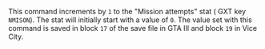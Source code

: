 This command increments by `1` to the "Mission attempts" stat ( GXT key `NMISON`). The stat will initially start with a value of `0`. The value set with this command is saved in block `17` of the save file in GTA III and block `19` in Vice City.
